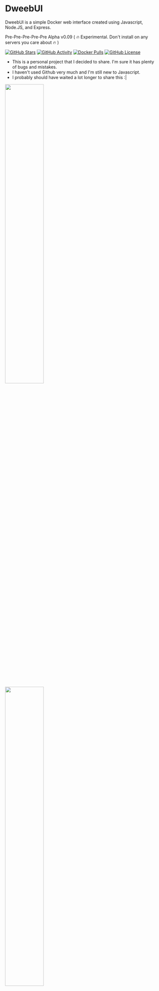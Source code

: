# DweebUI
DweebUI is a simple Docker web interface created using Javascript, Node.JS, and Express.

Pre-Pre-Pre-Pre-Pre Alpha v0.09 ( :fire: Experimental. Don't install on any servers you care about :fire: )

[![GitHub Stars](https://img.shields.io/github/stars/lllllllillllllillll/DweebUI)](https://github.com/lllllllillllllillll)
[![GitHub Activity](https://img.shields.io/github/commit-activity/y/lllllllillllllillll/DweebUI)](https://github.com/lllllllillllllillll)
[![Docker Pulls](https://img.shields.io/docker/pulls/lllllllillllllillll/dweebui)](https://hub.docker.com/repository/docker/lllllllillllllillll/dweebui)
[![GitHub License](https://img.shields.io/github/license/lllllllillllllillll/DweebUI)](https://github.com/lllllllillllllillll/DweebUI/blob/main/LICENSE)


* This is a personal project that I decided to share. I'm sure it has plenty of bugs and mistakes.
* I haven't used Github very much and I'm still new to Javascript.
* I probably should have waited a lot longer to share this :|

<a href="https://raw.githubusercontent.com//lllllllillllllillll/DweebUI/main/screenshots/dashboard.png"><img src="https://raw.githubusercontent.com/lllllllillllllillll/DweebUI/main/screenshots/dashboard.png" width="50%"/></a>

<a href="https://raw.githubusercontent.com/lllllllillllllillll/DweebUI/main/screenshots/apps.png"><img src="https://raw.githubusercontent.com/lllllllillllllillll/DweebUI/main/screenshots/apps.png" width="50%"/></a>


## Features
* [x] Dashboard provides server metrics, container metrics, and container controls, on a single page.
* [x] View container logs.
* [ ] Update containers (planned).
* [ ] Manage your Docker networks, images, and volumes (planned).
* [x] Light/Dark Mode.
* [x] Easy to install app templates.
* [x] Proxy manager for Caddy (Optional).
* [x] Multi-User built-in.
* [ ] User pages (planned).
* [x] Support for Windows, Linux, and MacOS.
* [ ] Docker compose support (planned).
* [x] Templates.json maintains compatability with Portainer, allowing you to use the template without needing to use DweebUI.
* [x] Automatically persists data in docker volumes if bind mount isn't used.
* [ ] Preset variables (planned).
* [ ] Offline/Local Icons (planned).


## Setup

Docker Compose: 
```
version: "3.9"
services:

  dweebui:
    container_name: dweebui
    image: lllllllillllllillll/dweebui:v0.09-dev
    # build:
    #   context: .
    environment:
      NODE_ENV: production
      PORT: 8000
      SECRET: MrWiskers
      #Proxy_Manager: enabled
    restart: unless-stopped
    ports:
      - 8000:8000
    volumes:
      - dweebui:/app
      - caddyfiles:/app/caddyfiles
      - /var/run/docker.sock:/var/run/docker.sock
      #- ./custom-templates.json:/app/custom-templates.json
      #- ./composefiles:/app/composefiles
    networks:
      - dweeb_network


volumes:
  dweebui:
  caddyfiles:


networks:
  dweeb_network:
    driver: bridge
```

Compose setup:

* Paste the above content into a file named ```docker-compose.yml``` then place it in a folder named ```dweebui```.
* Open a terminal in the ```dweebui``` folder, then enter ```docker compose up -d```.
* You may need to use ```docker-compose up -d``` or execute the command as root with either ```sudo docker compose up -d``` or ```sudo docker-compose up -d```.


Using setup.sh: 
```
Extract DweebUI.zip and navigate to /DweebUI
cd DweebUI
chmod +x setup.sh
sudo ./setup.sh
```


## Credits

* Dockerode and dockerode-compose by Apocas: https://github.com/apocas/dockerode
* UI was built using HTML and CSS elements from https://tabler.io/
* Apps template based on Portainer template provided by Lissy93: https://github.com/Lissy93/portainer-templates
* Icons from Walkxcode with some renames and additions: https://github.com/walkxcode/dashboard-icons


## Supporters